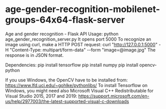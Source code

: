 # age-gender-recognition-mobilenet-groups-64x64-flask-server
Age and gender recognition - Flask API
Usage: python age_gender_recognition_server.py
It opens port 5000
To recognize an image using curl, make a HTTP POST request:
curl "http://127.0.0.1:5000" -H "Content-Type: multipart/form-data" --form "image=@image.jpg"
The response is in JSON format.

Dependencies:
pip install tensorflow
pip install numpy
pip install opencv-python

If you use Windows, the OpenCV have to be installed from: https://www.lfd.uci.edu/~gohlke/pythonlibs/
To install Tensorflow on Windows, you might need also Microsoft Visual C++ Redistributable for Visual Studio 2015, 2017 and 2019: https://support.microsoft.com/en-us/help/2977003/the-latest-supported-visual-c-downloads

